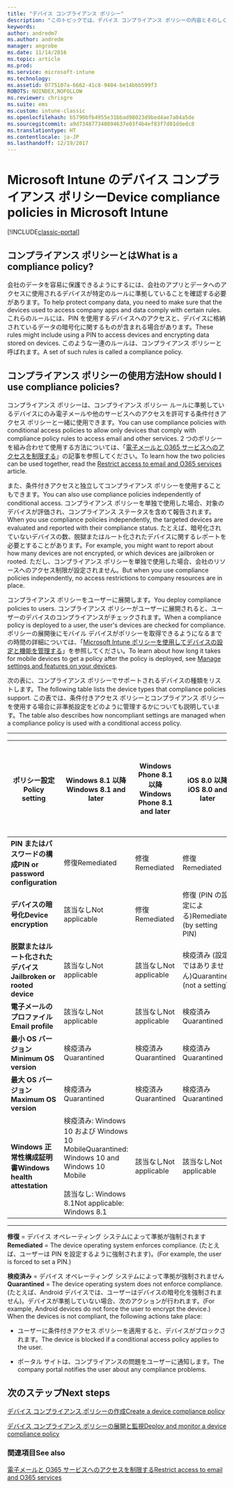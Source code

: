 ```yaml
---
title: "デバイス コンプライアンス ポリシー"
description: "このトピックでは、デバイス コンプライアンス ポリシーの内容とそのしくみについて説明します。"
keywords: 
author: andredm7
ms.author: andredm
manager: angrobe
ms.date: 11/14/2016
ms.topic: article
ms.prod: 
ms.service: microsoft-intune
ms.technology: 
ms.assetid: 0775107a-6662-41c8-9404-be14bbb599f3
ROBOTS: NOINDEX,NOFOLLOW
ms.reviewer: chrisgre
ms.suite: ems
ms.custom: intune-classic
ms.openlocfilehash: b5790bfb4955e31bbad98023d9bed4ae7a04a5de
ms.sourcegitcommit: a9d734877340894637e03f4b4ef83f7d01ddedc8
ms.translationtype: HT
ms.contentlocale: ja-JP
ms.lasthandoff: 12/19/2017
---
```

# <a name="device-compliance-policies-in-microsoft-intune"></a><span data-ttu-id="b1f88-103">Microsoft Intune のデバイス コンプライアンス ポリシー</span><span class="sxs-lookup"><span data-stu-id="b1f88-103">Device compliance policies in Microsoft Intune</span></span>

[!INCLUDE[classic-portal](../includes/classic-portal.md)]

## <a name="what-is-a-compliance-policy"></a><span data-ttu-id="b1f88-104">コンプライアンス ポリシーとは</span><span class="sxs-lookup"><span data-stu-id="b1f88-104">What is a compliance policy?</span></span>
<span data-ttu-id="b1f88-105">会社のデータを容易に保護できるようにするには、会社のアプリとデータへのアクセスに使用されるデバイスが特定のルールに準拠していることを確認する必要があります。</span><span class="sxs-lookup"><span data-stu-id="b1f88-105">To help protect company data, you need to make sure that the devices used to access company apps and data comply with certain rules.</span></span> <span data-ttu-id="b1f88-106">これらのルールには、PIN を使用するデバイスへのアクセスと、デバイスに格納されているデータの暗号化に関するものが含まれる場合があります。</span><span class="sxs-lookup"><span data-stu-id="b1f88-106">These rules might include using a PIN to access devices and encrypting data stored on devices.</span></span> <span data-ttu-id="b1f88-107">このような一連のルールは、コンプライアンス ポリシーと呼ばれます。</span><span class="sxs-lookup"><span data-stu-id="b1f88-107">A set of such rules is called a compliance policy.</span></span>

## <a name="how-should-i-use-compliance-policies"></a><span data-ttu-id="b1f88-108">コンプライアンス ポリシーの使用方法</span><span class="sxs-lookup"><span data-stu-id="b1f88-108">How should I use compliance policies?</span></span>
<span data-ttu-id="b1f88-109">コンプライアンス ポリシーは、コンプライアンス ポリシー ルールに準拠しているデバイスにのみ電子メールや他のサービスへのアクセスを許可する条件付きアクセス ポリシーと一緒に使用できます。</span><span class="sxs-lookup"><span data-stu-id="b1f88-109">You can use compliance policies with conditional access policies to allow only devices that comply with compliance policy rules to access email and other services.</span></span> <span data-ttu-id="b1f88-110">2 つのポリシーを組み合わせて使用する方法については、「[電子メールと O365 サービスへのアクセスを制限する](restrict-access-to-email-and-o365-services-with-microsoft-intune.md)」の記事を参照してください。</span><span class="sxs-lookup"><span data-stu-id="b1f88-110">To learn how the two policies can be used together, read the [Restrict access to email and O365 services](restrict-access-to-email-and-o365-services-with-microsoft-intune.md) article.</span></span>

<span data-ttu-id="b1f88-111">また、条件付きアクセスと独立してコンプライアンス ポリシーを使用することもできます。</span><span class="sxs-lookup"><span data-stu-id="b1f88-111">You can also use compliance policies independently of conditional access.</span></span> <span data-ttu-id="b1f88-112">コンプライアンス ポリシーを単独で使用した場合、対象のデバイスが評価され、コンプライアンス ステータスを含めて報告されます。</span><span class="sxs-lookup"><span data-stu-id="b1f88-112">When you use compliance policies independently, the targeted devices are evaluated and reported with their compliance status.</span></span> <span data-ttu-id="b1f88-113">たとえば、暗号化されていないデバイスの数、脱獄またはルート化されたデバイスに関するレポートを必要とすることがあります。</span><span class="sxs-lookup"><span data-stu-id="b1f88-113">For example, you might want to report about how many devices are not encrypted, or which devices are jailbroken or rooted.</span></span> <span data-ttu-id="b1f88-114">ただし、コンプライアンス ポリシーを単独で使用した場合、会社のリソースへのアクセス制限が設定されません。</span><span class="sxs-lookup"><span data-stu-id="b1f88-114">But when you use compliance policies independently, no access restrictions to company resources are in place.</span></span>

<span data-ttu-id="b1f88-115">コンプライアンス ポリシーをユーザーに展開します。</span><span class="sxs-lookup"><span data-stu-id="b1f88-115">You deploy compliance policies to users.</span></span> <span data-ttu-id="b1f88-116">コンプライアンス ポリシーがユーザーに展開されると、ユーザーのデバイスのコンプライアンスがチェックされます。</span><span class="sxs-lookup"><span data-stu-id="b1f88-116">When a compliance policy is deployed to a user, the user's devices are checked for compliance.</span></span>
<span data-ttu-id="b1f88-117">ポリシーの展開後にモバイル デバイスがポリシーを取得できるようになるまでの時間の詳細については、「[Microsoft Intune ポリシーを使用してデバイスの設定と機能を管理する](/intune-classic/deploy-use/manage-settings-and-features-on-your-devices-with-microsoft-intune-policies#frequently-asked-questions-about-intune-policies)」を参照してください。</span><span class="sxs-lookup"><span data-stu-id="b1f88-117">To learn about how long it takes for mobile devices to get a policy after the policy is deployed, see [Manage settings and features on your devices](/intune-classic/deploy-use/manage-settings-and-features-on-your-devices-with-microsoft-intune-policies#frequently-asked-questions-about-intune-policies).</span></span>

<span data-ttu-id="b1f88-118">次の表に、コンプライアンス ポリシーでサポートされるデバイスの種類をリストします。</span><span class="sxs-lookup"><span data-stu-id="b1f88-118">The following table lists the device types that compliance policies support.</span></span> <span data-ttu-id="b1f88-119">この表では、条件付きアクセス ポリシーとコンプライアンス ポリシーを使用する場合に非準拠設定をどのように管理するかについても説明しています。</span><span class="sxs-lookup"><span data-stu-id="b1f88-119">The table also describes how noncompliant settings are managed when a compliance policy is used with a conditional access policy.</span></span>

-----------------------------

|<span data-ttu-id="b1f88-120">ポリシー設定</span><span class="sxs-lookup"><span data-stu-id="b1f88-120">Policy setting</span></span>| <span data-ttu-id="b1f88-121">Windows 8.1 以降</span><span class="sxs-lookup"><span data-stu-id="b1f88-121">Windows 8.1 and later</span></span>| <span data-ttu-id="b1f88-122">Windows Phone 8.1 以降</span><span class="sxs-lookup"><span data-stu-id="b1f88-122">Windows Phone 8.1 and later</span></span>| <span data-ttu-id="b1f88-123">iOS 8.0 以降</span><span class="sxs-lookup"><span data-stu-id="b1f88-123">iOS 8.0 and later</span></span>|<span data-ttu-id="b1f88-124">Android 4.0 以降</span><span class="sxs-lookup"><span data-stu-id="b1f88-124">Android 4.0 and later</span></span><br/><span data-ttu-id="b1f88-125">Samsung KNOX Standard 4.0 以降</span><span class="sxs-lookup"><span data-stu-id="b1f88-125">Samsung Knox Standard 4.0 and later</span></span>|
|-----|----|----|----|----|
|<span data-ttu-id="b1f88-126">**PIN またはパスワードの構成**</span><span class="sxs-lookup"><span data-stu-id="b1f88-126">**PIN or password configuration**</span></span> |<span data-ttu-id="b1f88-127">修復</span><span class="sxs-lookup"><span data-stu-id="b1f88-127">Remediated</span></span>|<span data-ttu-id="b1f88-128">修復</span><span class="sxs-lookup"><span data-stu-id="b1f88-128">Remediated</span></span>|<span data-ttu-id="b1f88-129">修復</span><span class="sxs-lookup"><span data-stu-id="b1f88-129">Remediated</span></span>|<span data-ttu-id="b1f88-130">検疫済み</span><span class="sxs-lookup"><span data-stu-id="b1f88-130">Quarantined</span></span>|
|<span data-ttu-id="b1f88-131">**デバイスの暗号化**</span><span class="sxs-lookup"><span data-stu-id="b1f88-131">**Device encryption**</span></span>|<span data-ttu-id="b1f88-132">該当なし</span><span class="sxs-lookup"><span data-stu-id="b1f88-132">Not applicable</span></span>|<span data-ttu-id="b1f88-133">修復</span><span class="sxs-lookup"><span data-stu-id="b1f88-133">Remediated</span></span>|<span data-ttu-id="b1f88-134">修復 (PIN の設定による)</span><span class="sxs-lookup"><span data-stu-id="b1f88-134">Remediated (by setting PIN)</span></span>|<span data-ttu-id="b1f88-135">検疫済み</span><span class="sxs-lookup"><span data-stu-id="b1f88-135">Quarantined</span></span>|
|<span data-ttu-id="b1f88-136">**脱獄またはルート化されたデバイス**</span><span class="sxs-lookup"><span data-stu-id="b1f88-136">**Jailbroken or rooted device**</span></span>|<span data-ttu-id="b1f88-137">該当なし</span><span class="sxs-lookup"><span data-stu-id="b1f88-137">Not applicable</span></span>|<span data-ttu-id="b1f88-138">該当なし</span><span class="sxs-lookup"><span data-stu-id="b1f88-138">Not applicable</span></span>|<span data-ttu-id="b1f88-139">検疫済み (設定ではありません)</span><span class="sxs-lookup"><span data-stu-id="b1f88-139">Quarantined (not a setting)</span></span>|<span data-ttu-id="b1f88-140">検疫済み (設定ではありません)</span><span class="sxs-lookup"><span data-stu-id="b1f88-140">Quarantined (not a setting)</span></span>|
|<span data-ttu-id="b1f88-141">**電子メールのプロファイル**</span><span class="sxs-lookup"><span data-stu-id="b1f88-141">**Email profile**</span></span>|<span data-ttu-id="b1f88-142">該当なし</span><span class="sxs-lookup"><span data-stu-id="b1f88-142">Not applicable</span></span>|<span data-ttu-id="b1f88-143">該当なし</span><span class="sxs-lookup"><span data-stu-id="b1f88-143">Not applicable</span></span>|<span data-ttu-id="b1f88-144">検疫済み</span><span class="sxs-lookup"><span data-stu-id="b1f88-144">Quarantined</span></span>|<span data-ttu-id="b1f88-145">該当なし</span><span class="sxs-lookup"><span data-stu-id="b1f88-145">Not applicable</span></span>|
|<span data-ttu-id="b1f88-146">**最小 OS バージョン**</span><span class="sxs-lookup"><span data-stu-id="b1f88-146">**Minimum OS version**</span></span>|<span data-ttu-id="b1f88-147">検疫済み</span><span class="sxs-lookup"><span data-stu-id="b1f88-147">Quarantined</span></span>|<span data-ttu-id="b1f88-148">検疫済み</span><span class="sxs-lookup"><span data-stu-id="b1f88-148">Quarantined</span></span>|<span data-ttu-id="b1f88-149">検疫済み</span><span class="sxs-lookup"><span data-stu-id="b1f88-149">Quarantined</span></span>|<span data-ttu-id="b1f88-150">検疫済み</span><span class="sxs-lookup"><span data-stu-id="b1f88-150">Quarantined</span></span>|
|<span data-ttu-id="b1f88-151">**最大 OS バージョン**</span><span class="sxs-lookup"><span data-stu-id="b1f88-151">**Maximum OS version**</span></span>|<span data-ttu-id="b1f88-152">検疫済み</span><span class="sxs-lookup"><span data-stu-id="b1f88-152">Quarantined</span></span>|<span data-ttu-id="b1f88-153">検疫済み</span><span class="sxs-lookup"><span data-stu-id="b1f88-153">Quarantined</span></span>|<span data-ttu-id="b1f88-154">検疫済み</span><span class="sxs-lookup"><span data-stu-id="b1f88-154">Quarantined</span></span>|<span data-ttu-id="b1f88-155">検疫済み</span><span class="sxs-lookup"><span data-stu-id="b1f88-155">Quarantined</span></span>|
|<span data-ttu-id="b1f88-156">**Windows 正常性構成証明書**</span><span class="sxs-lookup"><span data-stu-id="b1f88-156">**Windows health attestation**</span></span>|<span data-ttu-id="b1f88-157">検疫済み: Windows 10 および Windows 10 Mobile</span><span class="sxs-lookup"><span data-stu-id="b1f88-157">Quarantined: Windows 10 and Windows 10 Mobile</span></span><br /><br /><span data-ttu-id="b1f88-158">該当なし: Windows 8.1</span><span class="sxs-lookup"><span data-stu-id="b1f88-158">Not applicable: Windows 8.1</span></span>|<span data-ttu-id="b1f88-159">該当なし</span><span class="sxs-lookup"><span data-stu-id="b1f88-159">Not applicable</span></span>|<span data-ttu-id="b1f88-160">該当なし</span><span class="sxs-lookup"><span data-stu-id="b1f88-160">Not applicable</span></span>|<span data-ttu-id="b1f88-161">該当なし</span><span class="sxs-lookup"><span data-stu-id="b1f88-161">Not applicable</span></span>|

------------------------------

<span data-ttu-id="b1f88-162">**修復** = デバイス オペレーティング システムによって準拠が強制されます </span><span class="sxs-lookup"><span data-stu-id="b1f88-162">**Remediated** = The device operating system enforces compliance.</span></span> <span data-ttu-id="b1f88-163">(たとえば、ユーザーは PIN を設定するように強制されます)。</span><span class="sxs-lookup"><span data-stu-id="b1f88-163">(For example, the user is forced to set a PIN.)</span></span>

<span data-ttu-id="b1f88-164">**検疫済み** = デバイス オペレーティング システムによって準拠が強制されません </span><span class="sxs-lookup"><span data-stu-id="b1f88-164">**Quarantined** = The device operating system does not enforce compliance.</span></span> <span data-ttu-id="b1f88-165">(たとえば、Android デバイスでは、ユーザーはデバイスの暗号化を強制されません)。デバイスが準拠していない場合、次のアクションが行われます。</span><span class="sxs-lookup"><span data-stu-id="b1f88-165">(For example, Android devices do not force the user to encrypt the device.) When the devices is not compliant, the following actions take place:</span></span>

-   <span data-ttu-id="b1f88-166">ユーザーに条件付きアクセス ポリシーを適用すると、デバイスがブロックされます。</span><span class="sxs-lookup"><span data-stu-id="b1f88-166">The device is blocked if a conditional access policy applies to the user.</span></span>

-   <span data-ttu-id="b1f88-167">ポータル サイトは、コンプライアンスの問題をユーザーに通知します。</span><span class="sxs-lookup"><span data-stu-id="b1f88-167">The company portal notifies the user about any compliance problems.</span></span>

## <a name="next-steps"></a><span data-ttu-id="b1f88-168">次のステップ</span><span class="sxs-lookup"><span data-stu-id="b1f88-168">Next steps</span></span>
[<span data-ttu-id="b1f88-169">デバイス コンプライアンス ポリシーの作成</span><span class="sxs-lookup"><span data-stu-id="b1f88-169">Create a device compliance policy</span></span>](create-a-device-compliance-policy-in-microsoft-intune.md)

[<span data-ttu-id="b1f88-170">デバイス コンプライアンス ポリシーの展開と監視</span><span class="sxs-lookup"><span data-stu-id="b1f88-170">Deploy and monitor a device compliance policy</span></span>](deploy-and-monitor-a-device-compliance-policy-in-microsoft-intune.md)

### <a name="see-also"></a><span data-ttu-id="b1f88-171">関連項目</span><span class="sxs-lookup"><span data-stu-id="b1f88-171">See also</span></span>
[<span data-ttu-id="b1f88-172">電子メールと O365 サービスへのアクセスを制限する</span><span class="sxs-lookup"><span data-stu-id="b1f88-172">Restrict access to email and O365 services</span></span>](restrict-access-to-email-and-o365-services-with-microsoft-intune.md)
